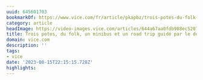 ```yaml
---
uuid: 645601703
bookmarkOf: https://www.vice.com/fr/article/pkapbz/trois-potes-du-folk-un-minibus-et-un-road-trip-guide-par-le-destin
category: article
headImage: https://video-images.vice.com/articles/644a67aa0fdb988ec5207392/lede/1682597834224-fotoboekannajoel-1027.jpeg?image-resize-opts=Y3JvcD0xeHc6MC44NDI3eGg7MHh3LDAuMDg1NHhoJnJlc2l6ZT0xMjAwOiomcmVzaXplPTEyMDA6Kg
title: Trois potes, du folk, un minibus et un road trip guidé par le destin
domain: vice.com
description: ''
tags:
- vice
date: '2023-08-15T22:15:15.728Z'
highlights:
---
```



